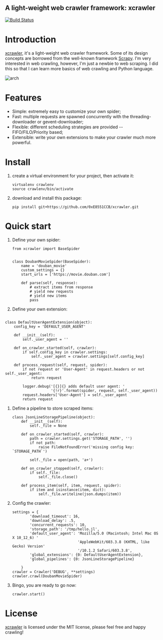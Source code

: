 A light-weight web crawler framework: xcrawler
------------------------

[![Build Status](https://www.travis-ci.org/0xE8551CCB/xcrawler.svg?branch=feature-refactor-architecture)](https://www.travis-ci.org/0xE8551CCB/xcrawler)

# Introduction
[xcrawler](https://github.com/ChrisLeeGit/xcrawler), it's a light-weight web crawler framework. Some of its design concepts are borrowed from the well-known framework [Scrapy](https://github.com/scrapy).
I'm very interested in web crawling, however, I'm just a newbie to web scraping. I did this so that I can learn more basics of web crawling and Python language.

![arch](http://blog.chriscabin.com/wp-content/uploads/2017/09/xcrawler-arch.png)

# Features
- Simple: extremely easy to customize your own spider;
- Fast: multiple requests are spawned concurrently with the threading-downloader or gevent-downloader;
- Flexible: different scheduling strategies are provided -- FIFO/FILO/Priority based;
- Extensible: write your own extensions to make your crawler much more powerful.

# Install
1. create a virtual environment for your project, then activate it:


    ```
    virtualenv crawlenv
    source crawlenv/bin/activate
    ```

1. download and install this package:

    ```
    pip install git+https://github.com/0xE8551CCB/xcrawler.git
    ```

# Quick start
1. Define your own spider:

    ```
    from xcrawler import BaseSpider


    class DoubanMovieSpider(BaseSpider):
        name = 'douban_movie'
        custom_settings = {}
        start_urls = ['https://movie.douban.com']

        def parse(self, response):
            # extract items from response
            # yield new requests
            # yield new items
            pass
    ```

1. Define your own extension:

```

class DefaultUserAgentExtension(object):
    config_key = 'DEFAULT_USER_AGENT'

    def __init__(self):
        self._user_agent = ''

    def on_crawler_started(self, crawler):
        if self.config_key in crawler.settings:
            self._user_agent = crawler.settings[self.config_key]

    def process_request(self, request, spider):
        if not request or 'User-Agent' in request.headers or not self._user_agent:
            return request

        logger.debug('[{}]{} adds default user agent: '
                     '{!r}'.format(spider, request, self._user_agent))
        request.headers['User-Agent'] = self._user_agent
        return request
```

1. Define a pipeline to store scraped items:

    ```
    class JsonLineStoragePipeline(object):
        def __init__(self):
            self._file = None

        def on_crawler_started(self, crawler):
            path = crawler.settings.get('STORAGE_PATH', '')
            if not path:
                raise FileNotFoundError('missing config key: `STORAGE_PATH`')

            self._file = open(path, 'a+')

        def on_crawler_stopped(self, crawler):
            if self._file:
                self._file.close()

        def process_item(self, item, request, spider):
            if item and isinstance(item, dict):
                self._file.writeline(json.dumps(item))
    ```

1. Config the crawler:

    ```
    settings = {
            'download_timeout': 16,
            'download_delay': .5,
            'concurrent_requests': 10,
            'storage_path': '/tmp/hello.jl',
            'default_user_agent': 'Mozilla/5.0 (Macintosh; Intel Mac OS X 10_12_6) '
                                  'AppleWebKit/603.3.8 (KHTML, like Gecko) Version'
                                  '/10.1.2 Safari/603.3.8',
            'global_extensions': {0: DefaultUserAgentExtension},
            'global_pipelines': {0: JsonLineStoragePipeline}

        }
    crawler = Crawler('DEBUG', **settings)
    crawler.crawl(DoubanMovieSpider)
    ```

1. Bingo, you are ready to go now:

    ```
    crawler.start()
    ```


# License
[xcrawler](https://github.com/ChrisLeeGit/xcrawler) is licensed under the MIT license, please feel free and happy crawling!

